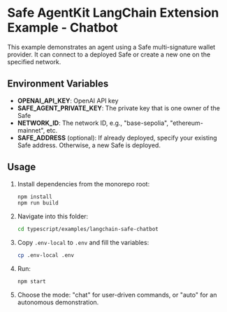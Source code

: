 # Safe AgentKit LangChain Extension Example - Chatbot

This example demonstrates an agent using a Safe multi-signature wallet provider.
It can connect to a deployed Safe or create a new one on the specified network.

## Environment Variables

- **OPENAI_API_KEY**: OpenAI API key
- **SAFE_AGENT_PRIVATE_KEY**: The private key that is one owner of the Safe
- **NETWORK_ID**: The network ID, e.g., "base-sepolia", "ethereum-mainnet", etc.
- **SAFE_ADDRESS** (optional): If already deployed, specify your existing Safe address. Otherwise, a new Safe is deployed.

## Usage

1. Install dependencies from the monorepo root:
   ```bash
   npm install
   npm run build
   ```
2. Navigate into this folder:
   ```bash
   cd typescript/examples/langchain-safe-chatbot
   ```
3. Copy `.env-local` to `.env` and fill the variables:
   ```bash
   cp .env-local .env
   ```
4. Run:
   ```bash
   npm start
   ```
5. Choose the mode: "chat" for user-driven commands, or "auto" for an autonomous demonstration.
